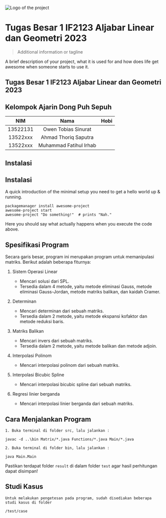 ![Logo of the project](https://raw.githubusercontent.com/jehna/readme-best-practices/master/sample-logo.png)

# Tugas Besar 1 IF2123 Aljabar Linear dan Geometri 2023

> Additional information or tagline

A brief description of your project, what it is used for and how does life get
awesome when someone starts to use it.

## Tugas Besar 1 IF2123 Aljabar Linear dan Geometri 2023

## Kelompok Ajarin Dong Puh Sepuh

|   NIM    |          Nama          | Hobi |
| :------: | :--------------------: | :--: |
| 13522131 |  Owen Tobias Sinurat   |
| 13522xxx |  Ahmad Thoriq Saputra  |
| 13522xxx | Muhammad Fatihul Irhab |

## Instalasi

## Instalasi

A quick introduction of the minimal setup you need to get a hello world up &
running.

```shell
packagemanager install awesome-project
awesome-project start
awesome-project "Do something!"  # prints "Nah."
```

Here you should say what actually happens when you execute the code above.

## Spesifikasi Program

Secara garis besar, program ini merupakan program untuk memanipulasi matriks. Berikut adalah beberapa fiturnya:

1.  Sistem Operasi Linear

    - Mencari solusi dari SPL.
    - Tersedia dalam 4 metode, yaitu metode eliminasi Gauss,
      metode eliminasi Gauss-Jordan,
      metode matriks balikan, dan
      kaidah Cramer.

2.  Determinan
    - Mencari determinan dari sebuah matriks.
    - Tersedia dalam 2 metode, yaitu metode ekspansi kofaktor dan metode reduksi baris.
3.  Matriks Balikan
    - Mencari invers dari sebuah matriks.
    - Tersedia dalam 2 metode, yaitu metode balikan dan metode adjoin.
4.  Interpolasi Polinom
    - Mencari interpolasi polinom dari sebuah matriks.
5.  Interpolasi Bicubic Spline
    - Mencari interpolasi bicubic spline dari sebuah matriks.
6.  Regresi linier berganda
    - Mencari interpolasi linier berganda dari sebuah matriks.

## Cara Menjalankan Program

    1. Buka terminal di folder src, lalu jalankan :

`javac -d ..\bin Matrix/*.java Functions/*.java Main/*.java`

    2. Buka terminal di folder bin, lalu jalankan :

`java Main.Main`

Pastikan terdapat folder `result` di dalam folder `test` agar hasil perhitungan dapat disimpan!

## Studi Kasus

    Untuk melakukan pengetesan pada program, sudah disediakan beberapa studi kasus di folder

`/test/case`

